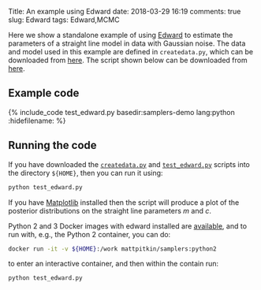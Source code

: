 Title: An example using Edward
date: 2018-03-29 16:19
comments: true
slug: Edward
tags: Edward,MCMC

<!-- PELICAN_BEGIN_SUMMARY -->
Here we show a standalone example of using [Edward](http://edwardlib.org/) to
estimate the parameters of a straight line model in data with Gaussian noise. The
data and model used in this example are defined in `createdata.py`, which can be downloaded
from [here](http://mattpitkin.github.io/samplers-demo/downloads/code/createdata.py). The
script shown below can be downloaded from [here](http://mattpitkin.github.io/samplers-demo/downloads/code/test_edward.py).
<!-- PELICAN_END_SUMMARY -->

## Example code

{% include_code test_edward.py basedir:samplers-demo lang:python :hidefilename: %}

## Running the code

If you have downloaded the [`createdata.py`](http://mattpitkin.github.io/samplers-demo/downloads/code/createdata.py) and [`test_edward.py`](http://mattpitkin.github.io/samplers-demo/downloads/code/test_edward.py) scripts into the directory `${HOME}`, then you can run it using:

```bash
python test_edward.py
```

If you have [Matplotlib](https://matplotlib.org/) installed then the script will produce a plot of the posterior distributions
on the straight line parameters $m$ and $c$.

Python 2 and 3 Docker images with edward installed are [available](https://hub.docker.com/r/mattpitkin/samplers/tags/), and to run with, e.g., the Python 2 container, you can do:

```bash
docker run -it -v ${HOME}:/work mattpitkin/samplers:python2
```

to enter an interactive container, and then within the contain run:

```bash
python test_edward.py
```

